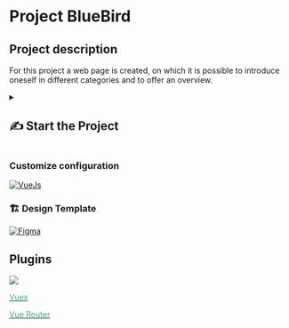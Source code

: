 # Project BlueBird
## Project description
For this project a web page is created, on which it is possible to introduce oneself in different categories and to offer an overview.
<details>
<summary><h2>✍ Start the Project</h2></summary>

## Projekt setup

```
npm install
```

### Compiles and hot-reloads for development

```
npm run serve
```

### Compiles and minifies for production

```
npm run build
```

### Lints and fixes files

```
npm run lint
```

</details>

### Customize configuration

[![VueJs](https://skillicons.dev/icons?i=vuejs)](https://cli.vuejs.org/config/)


### 🏗️ Design Template
[![Figma](https://skillicons.dev/icons?i=figma)](https://www.figma.com/file/8GZEj0R5tD0SFQA6TrVvy5/Startseite?node-id=1235%3A805)

## Plugins

<a href="https://primefaces.org/primevue/showcase/#/colors">
<img src="https://www.primefaces.org/primevue/demo/images/primevue-logo-dark.svg">
</a>
<a href="https://vuex.vuejs.org/">
<p style="color: #3EAF7C">Vuex</p>
</a>
<a href="https://router.vuejs.org/">
<p style="color: #3EAF7C">Vue Router</p>
</a>


